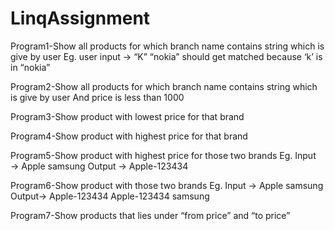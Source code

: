 # LinqAssignment


Program1-Show all products for which branch name contains string which is give by user
Eg. user input -> “K” “nokia” should get matched because ‘k’ is in “nokia”

Program2-Show all products for which branch name contains string which is give by user
And price is less than 1000

Program3-Show product with lowest price for that brand

Program4-Show product with highest price for that brand

Program5-Show product with highest price for those two brands
Eg. Input →
Apple
samsung
Output → Apple-123434

Program6-Show product with those two brands
Eg. Input →
Apple
samsung
Output→
Apple-123434
Apple-123434
samsung

Program7-Show products that lies under “from price” and “to price”
